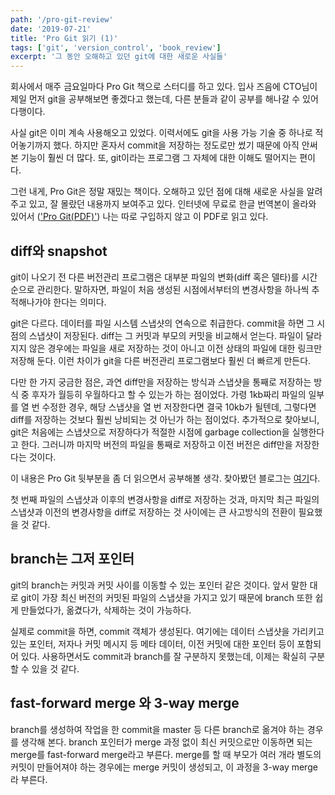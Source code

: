 ```yaml
---
path: '/pro-git-review'
date: '2019-07-21'
title: 'Pro Git 읽기 (1)'
tags: ['git', 'version_control', 'book_review']
excerpt: '그 동안 오해하고 있던 git에 대한 새로운 사실들'
---
```


회사에서 매주 금요일마다 Pro Git 책으로 스터디를 하고 있다. 입사 즈음에 CTO님이 제일 먼저 git을 공부해보면 좋겠다고 했는데, 다른 분들과 같이 공부를 해나갈 수 있어 다행이다.

사실 git은 이미 계속 사용해오고 있었다. 이력서에도 git을 사용 가능 기술 중 하나로 적어놓기까지 했다. 하지만 혼자서 commit을 저장하는 정도로만 썼기 때문에 아직 안써본 기능이 훨씬 더 많다. 또, git이라는 프로그램 그 자체에 대한 이해도 떨어지는 편이다. 

그런 내게, Pro Git은 정말 재밌는 책이다. 오해하고 있던 점에 대해 새로운 사실을 알려주고 있고, 잘 몰랐던 내용까지 보여주고 있다. 인터넷에 무료로 한글 번역본이 올라와 있어서 (['Pro Git(PDF)'](https://github.com/progit/progit2-ko/releases/download/2.1.1/progit_v2.1.1.pdf)) 나는 따로 구입하지 않고 이 PDF로 읽고 있다.

## diff와 snapshot

git이 나오기 전 다른 버전관리 프로그램은 대부분 파일의 변화(diff 혹은 델타)를 시간순으로 관리한다. 말하자면, 파일이 처음 생성된 시점에서부터의 변경사항을 하나씩 추적해나가야 한다는 의미다.

git은 다르다. 데이터를 파일 시스템 스냅샷의 연속으로 취급한다. commit을 하면 그 시점의 스냅샷이 저장된다. diff는 그 커밋과 부모의 커밋을 비교해서 얻는다. 파일이 달라지지 않은 경우에는 파일을 새로 저장하는 것이 아니고 이전 상태의 파일에 대한 링크만 저장해 둔다. 이런 차이가 git을 다른 버전관리 프로그램보다 훨씬 더 빠르게 만든다.

다만 한 가지 궁금한 점은, 과연 diff만을 저장하는 방식과 스냅샷을 통째로 저장하는 방식 중 후자가 월등히 우월하다고 할 수 있는가 하는 점이었다. 가령 1kb짜리 파일의 일부를 열 번 수정한 경우, 해당 스냅샷을 열 번 저장한다면 결국 10kb가 될텐데, 그렇다면 diff를 저장하는 것보다 훨씬 낭비되는 것 아닌가 하는 점이었다. 추가적으로 찾아보니, git은 처음에는 스냅샷으로 저장하다가 적절한 시점에 garbage collection을 실행한다고 한다. 그러니까 마지막 버전의 파일을 통째로 저장하고 이전 버전은 diff만을 저장한다는 것이다.

이 내용은 Pro Git 뒷부분을 좀 더 읽으면서 공부해볼 생각. 찾아봤던 블로그는 [여기](http://dogfeet.github.io/articles/2012/git-delta.html)다.

첫 번째 파일의 스냅샷과 이후의 변경사항을 diff로 저장하는 것과, 마지막 최근 파일의 스냅샷과 이전의 변경사항을 diff로 저장하는 것 사이에는 큰 사고방식의 전환이 필요했을 것 같다.

## branch는 그저 포인터

git의 branch는 커밋과 커밋 사이를 이동할 수 있는 포인터 같은 것이다. 앞서 말한 대로 git이 가장 최신 버전의 커밋된 파일의 스냅샷을 가지고 있기 때문에 branch 또한 쉽게 만들었다가, 옮겼다가, 삭제하는 것이 가능하다.

실제로 commit을 하면, commit 객체가 생성된다. 여기에는 데이터 스냅샷을 가리키고 있는 포인터, 저자나 커밋 메시지 등 메타 데이터, 이전 커밋에 대한 포인터 등이 포함되어 있다. 사용하면서도 commit과 branch를 잘 구분하지 못했는데, 이제는 확실히 구분할 수 있을 것 같다.

## fast-forward merge 와 3-way merge

branch를 생성하여 작업을 한 commit을 master 등 다른 branch로 옮겨야 하는 경우를 생각해 본다. branch 포인터가 merge 과정 없이 최신 커밋으로만 이동하면 되는 merge를 fast-forward merge라고 부른다. merge를 할 때 부모가 여러 개라 별도의 커밋이 만들어져야 하는 경우에는 merge 커밋이 생성되고, 이 과정을 3-way merge라 부른다.
